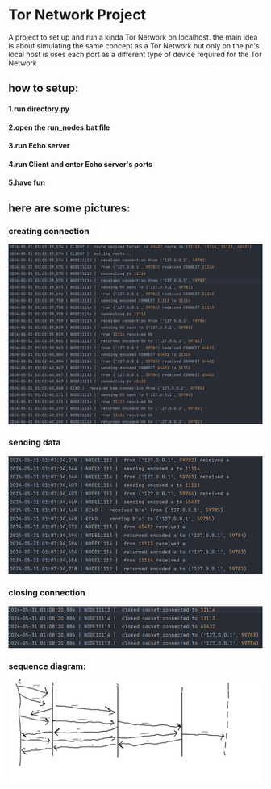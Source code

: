 # Tor Network Project

A project to set up and run a kinda Tor Network on localhost.
the main idea is about simulating the same concept as a Tor Network but only on the pc's local host 
is uses each port as a different type of device required for the Tor Network

## how to setup:
#### 1.run directory.py 
#### 2.open the run_nodes.bat file
#### 3.run Echo server
#### 4.run Client and enter Echo server's ports
#### 5.have fun



## here are some pictures:

### creating connection 
![creating connection](screenshot/connection.png)


### sending data 
![creating connection](screenshot/send.png)


### closing connection 
![closing connection](screenshot/closing.png)



### sequence diagram:
![diagram](screenshot/diagram.png)



